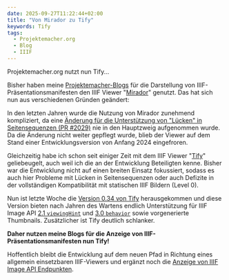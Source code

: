 ```yaml
---
date: 2025-09-27T11:22:44+02:00
title: "Von Mirador zu Tify"
keywords: Tify
tags:
  - Projektemacher.org
  - Blog
  - IIIF
---
```

Projektemacher.org nutzt nun Tify...
<!--more-->

Bisher haben meine [Projektemacher-Blogs](https://projektemacher.org/blogs/) für die Darstellung von IIIF-Präsentationsmanifesten den IIIF Viewer "[Mirador](https://projectmirador.org/)" genutzt. Das hat sich nun aus verschiedenen Gründen geändert:

In den letzten Jahren wurde die Nutzung von Mirador zunehmend kompliziert, da eine [Änderung für die Unterstützung von "Lücken" in Seitensequenzen (PR #2029)](https://github.com/ProjectMirador/mirador/pull/3029) nie in den Hauptzweig aufgenommen wurde. Da die Änderung nicht weiter gepflegt wurde, blieb der Viewer auf dem Stand einer Entwicklungsversion von Anfang 2024 eingefroren.

Gleichzeitig habe ich schon seit einiger Zeit mit dem IIIF Viewer "[Tify](https://tify.rocks/)" geliebeugelt, auch weil ich die an der Entwicklung Beteiligten kenne. Bisher war die Entwicklung nicht auf einen breiten Einsatz fokussiert, sodass es auch hier Probleme mit Lücken in Seitensequenzen oder auch Defizite in der vollständigen Kompatibilität mit statischen IIIF Bildern (Level 0).

Nun ist letzte Woche die [Version 0.34 von Tify](https://github.com/tify-iiif-viewer/tify/releases/tag/v0.34.0) herausgekommen und diese Version bieten nach Jahren des Wartens endlich Unterstützung für IIIF Image API [2.1 `viewingHint`](https://iiif.io/api/presentation/2.1/#viewinghint) und [3.0 `behavior`](https://iiif.io/api/presentation/3.0/#behavior) sowie vorgenerierte Thumbnails. Zusätzlicher ist Tify deutlich schlanker.

**Daher nutzen meine Blogs für die Anzeige von IIIF-Präsentationsmanifesten nun Tify!**

Hoffentlich bleibt die Entwicklung auf dem neuen Pfad in Richtung eines allgemein einsetzbaren IIIF-Viewers und ergänzt noch die [Anzeige von IIIF Image API Endpunkten](https://github.com/tify-iiif-viewer/tify/issues/129).
